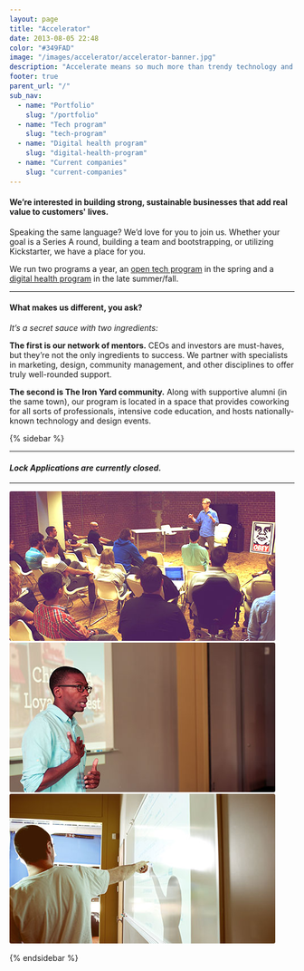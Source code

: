 ```yaml
---
layout: page
title: "Accelerator"
date: 2013-08-05 22:48
color: "#349FAD"
image: "/images/accelerator/accelerator-banner.jpg"
description: "Accelerate means so much more than trendy technology and giant exits."
footer: true
parent_url: "/"
sub_nav:
  - name: "Portfolio"
    slug: "/portfolio"
  - name: "Tech program"
    slug: "tech-program"
  - name: "Digital health program"
    slug: "digital-health-program"
  - name: "Current companies"
    slug: "current-companies"
---
```


#### We’re interested in building strong, sustainable businesses that add real value to customers' lives.

Speaking the same language? We’d love for you to join us. Whether your goal is a Series A round, building a team and bootstrapping, or utilizing Kickstarter, we have a place for you.

We run two programs a year, an [open tech program](/accelerator/tech-program) in the spring and a [digital health program](/accelerator/digital-health-program) in the late summer/fall. 

---

#### What makes us different, you ask?

*It’s a secret sauce with two ingredients:*

**The first is our network of mentors.** CEOs and investors are must-haves, but they’re not the only ingredients to success. We partner with specialists in marketing, design, community management, and other disciplines to offer truly well-rounded support.

**The second is The Iron Yard community.** Along with supportive alumni (in the same town), our program is located in a space that provides coworking for all sorts of professionals, intensive code education, and hosts nationally-known technology and design events.

{% sidebar %}

---

#### <i class="ss-icon applications-closed">Lock</i> <em>Applications are currently closed.</em>

---

<img src="/images/accelerator/accelerator-landing-page-aaron-walter.jpg" style="border-radius: 3px;">

<img src="/images/accelerator/accelerator-landing-page-jdew.jpg" style="border-radius: 3px;">

<img src="/images/accelerator/accelerator-landing-page-pointing.jpg" style="border-radius: 3px;">

{% endsidebar %}